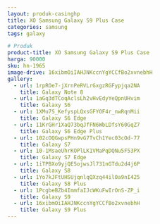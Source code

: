 ```yaml
---
layout: produk-casinghp
title: XO Samsung Galaxy S9 Plus Case
categories: samsung
tags: galaxy

# Produk
product-title: XO Samsung Galaxy S9 Plus Case
harga: 90000
sku: hn-1965
image-drive: 16xibmOiIAHJNKccnYgYCCfBo2xvnebhH
gallery:
  - url: 1rpROe7-jXrnPeRVLrGxgzRGFypjqa2NA
    title: Galaxy Note 8
  - url: 1aGq3dTCoqAclsLh2vHvEdyYeQpnUHvim
    title: Galaxy S6
  - url: 1XMu7S_KefyspLQxsGFYOF4r_nwRqnMii
    title: Galaxy S6 Edge
  - url: 11KrGHr1XaQ73bqJfFN6WbLDfsY60GqZ7
    title: Galaxy S6 Edge Plus
  - url: 102cOQGwpsPHn9vG7TvCh1Yec03cOd-77
    title: Galaxy S7
  - url: 10-1MsaeUhrKOPlLK1VMaPqDQNu5F53PX
    title: Galaxy S7 Edge
  - url: 1iTPBXo9yjQE5ojwsJl731nGTdu2d4j6P
    title: Galaxy S8
  - url: 1Yo7kJFtUHSUjqnlqQXzq44il0a9nI425
    title: Galaxy S8 Plus
  - url: 1PcgbeBZb4ImmfaIJcWKuFwIrOnS-ZP_i
    title: Galaxy S9
  - url: 16xibmOiIAHJNKccnYgYCCfBo2xvnebhH
    title: Galaxy S9 Plus
---
```

